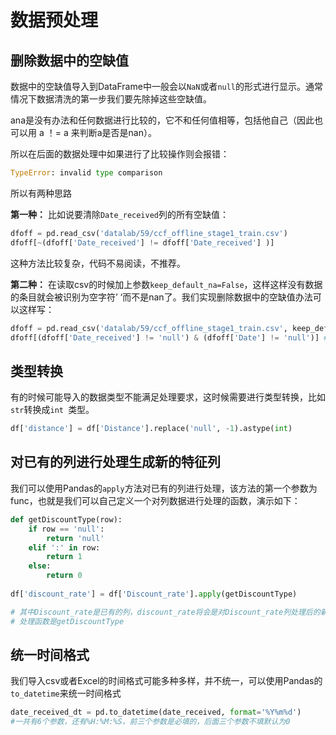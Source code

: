 # 数据预处理

## 删除数据中的空缺值

数据中的空缺值导入到DataFrame中一般会以`NaN`或者`null`的形式进行显示。通常情况下数据清洗的第一步我们要先除掉这些空缺值。

ana是没有办法和任何数据进行比较的，它不和任何值相等，包括他自己（因此也可以用 a ！= a 来判断a是否是nan）。

所以在后面的数据处理中如果进行了比较操作则会报错：

```python
TypeError: invalid type comparison
```

所以有两种思路

**第一种：** 比如说要清除`Date_received`列的所有空缺值：

```python
dfoff = pd.read_csv('datalab/59/ccf_offline_stage1_train.csv')
dfoff[~(dfoff['Date_received'] != dfoff['Date_received'] )]
```
这种方法比较复杂，代码不易阅读，不推荐。

**第二种：** 在读取csv的时候加上参数`keep_default_na=False`，这样这样没有数据的条目就会被识别为空字符’ ‘而不是nan了。我们实现删除数据中的空缺值办法可以这样写：

```python
dfoff = pd.read_csv('datalab/59/ccf_offline_stage1_train.csv', keep_default_na=False)
dfoff[(dfoff['Date_received'] != 'null') & (dfoff['Date'] != 'null')] #将Date_received和Data列的空缺值都剔除
```

## 类型转换

有的时候可能导入的数据类型不能满足处理要求，这时候需要进行类型转换，比如`str`转换成`int `类型。

```python
df['distance'] = df['Distance'].replace('null', -1).astype(int)
```

## 对已有的列进行处理生成新的特征列

我们可以使用Pandas的`apply`方法对已有的列进行处理，该方法的第一个参数为func，也就是我们可以自己定义一个对列数据进行处理的函数，演示如下：

```python
def getDiscountType(row):
    if row == 'null':
        return 'null'
    elif ':' in row:
        return 1
    else:
        return 0
        
df['discount_rate'] = df['Discount_rate'].apply(getDiscountType)

# 其中Discount_rate是已有的列，discount_rate将会是对Discount_rate列处理后的新生成的列
# 处理函数是getDiscountType
```

## 统一时间格式

我们导入csv或者Excel的时间格式可能多种多样，并不统一，可以使用Pandas的`to_datetime`来统一时间格式

```python
date_received_dt = pd.to_datetime(date_received, format='%Y%m%d')
#一共有6个参数，还有%H:%M:%S，前三个参数是必填的，后面三个参数不填默认为0
```

